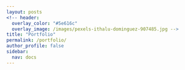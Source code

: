 ```yaml
---
layout: posts
<!-- header:
  overlay_color: "#5e616c"
  overlay_image: /images/pexels-ithalu-dominguez-907485.jpg -->
title: "Portfolio"
permalink: /portfolio/
author_profile: false
sidebar: 
  nav: docs
---
```

